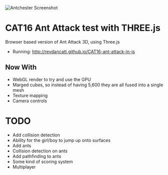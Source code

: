 ![Antchester Screenshot](http://cattopus23.com/img/panel-CAT16.png)

CAT16 Ant Attack test with THREE.js
===================================

Browser based version of Ant Attack 3D, using Three.js

+ Running: http://revdancatt.github.io/CAT16-ant-attack-in-js

Now With
--------

+   WebGL render to try and use the GPU
+   Marged cubes, so instead of having 5,600 they are all fused into a single mesh
+   Texture mapping
+   Camera controls

TODO
====

+   Add collision detection
+   Ability for the girl/boy to jump up onto surfaces
+   Add ants
+   Collision detection on ants
+   Add pathfinding to ants
+   Some kind of scoring system
+   Multiplayer
